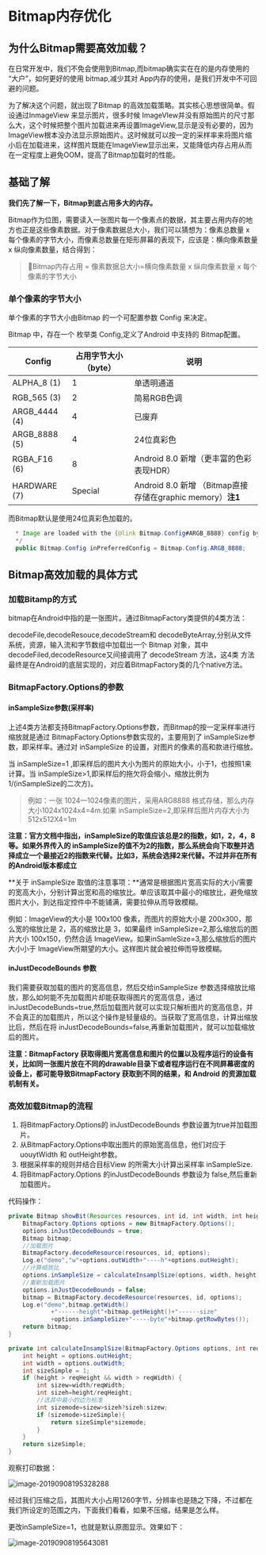 # Bitmap内存优化

## 为什么Bitmap需要高效加载？

在日常开发中，我们不免会使用到Bitmap,而bitmap确实实在在的是内存使用的 “大户”，如何更好的使用 bitmap,减少其对 App内存的使用，是我们开发中不可回避的问题。

为了解决这个问题，就出现了Bitmap 的高效加载策略。其实核心思想很简单。假设通过InmageView 来显示图片，很多时候 ImageVIew并没有原始图片的尺寸那么大，这个时候把整个图片加载进来再设置ImageView,显示是没有必要的，因为ImageView根本没办法显示原始图片。这时候就可以按一定的采样率来将图片缩小后在加载进来，这样图片既能在ImageView显示出来，又能降低内存占用从而在一定程度上避免OOM，提高了Bitmap加载时的性能。

## 基础了解

**我们先了解一下，Bitmap到底占用多大的内存。**

Bitmap作为位图，需要读入一张图片每一个像素点的数据，其主要占用内存的地方也正是这些像素数据。对于像素数据总大小，我们可以猜想为：像素总数量 x 每个像素的字节大小，而像素总数量在矩形屏幕的表现下，应该是：横向像素数量 x 纵向像素数量，结合得到：

> Bitmap内存占用 = 像素数据总大小=横向像素数量 x 纵向像素数量 x 每个像素的字节大小

### 单个像素的字节大小

单个像素的字节大小由Bitmap 的一个可配置参数 Config 来决定。

Bitmap 中，存在一个 枚举类 Config,定义了Android 中支持的 Bitmap配置。

| Config        | 占用字节大小（byte） | 说明                                                       |
| ------------- | -------------------- | ---------------------------------------------------------- |
| ALPHA_8 (1)   | 1                    | 单透明通道                                                 |
| RGB_565 (3)   | 2                    | 简易RGB色调                                                |
| ARGB_4444 (4) | 4                    | 已废弃                                                     |
| ARGB_8888 (5) | 4                    | 24位真彩色                                                 |
| RGBA_F16 (6)  | 8                    | Android 8.0 新增（更丰富的色彩表现HDR）                    |
| HARDWARE (7)  | Special              | Android 8.0 新增 （Bitmap直接存储在graphic memory）**注1** |

而Bitmap默认是使用24位真彩色加载的。

```java
  * Image are loaded with the {@link Bitmap.Config#ARGB_8888} config by default.
  */
  public Bitmap.Config inPreferredConfig = Bitmap.Config.ARGB_8888;
```



## Bitmap高效加载的具体方式

### 加载Bitamp的方式

bitmap在Android中指的是一张图片。通过BitmapFactory类提供的4类方法：

decodeFile,decodeResouce,decodeStream和 decodeByteArray,分别从文件系统，资源，输入流和字节数组中加载出一个 Bitmap 对象，其中decodeFiled,decodeResource又间接调用了 decodeStream 方法，这4类 方法最终是在Android的底层实现的，对应着BitmapFactory类的几个native方法。

### BitmapFactory.Options的参数

#### inSampleSize参数(采样率)

上述4类方法都支持BitmapFactory.Options参数，而Bitmap的按一定采样率进行缩放就是通过 BitmapFactory.Options参数实现的，主要用到了 inSampleSize参数，即采样率。通过对 inSampleSize 的设置，对图片的像素的高和款进行缩放。

当 inSampleSize=1 ,即采样后的图片大小为图片的原始大小，小于1，也按照1来计算。当 inSampleSize>1,即采样后的拖欠将会缩小，缩放比例为1/(inSampleSize的二次方)。

> 例如：一张 1024—1024像素的图片，采用ARG8888 格式存储，那么内存大小1024x1024x4=4m.如果 inSampleSize=2,即采样后图片内存大小为 512x512X4=1m

**注意：官方文档中指出，inSampleSize的取值应该总是2的指数，如1，2，4，8等。如果外界传入的 inSampleSize的值不为2的指数，那么系统会向下取整并选择成立一个最接近2的指数来代替。比如3，系统会选择2来代替。不过并非在所有的Android版本都成立**

**关于 inSampleSize 取值的注意事项：**通常是根据图片宽高实际的大小/需要的宽高大小，分别计算出宽和高的缩放比。单应该取其中最小的缩放比，避免缩放图片大小，到达指定控件中不能铺满，需要拉伸从而导致模糊。

例如：ImageView的大小是 100x100 像素，而图片的原始大小是 200x300，那么宽的缩放比是 2，高的缩放比是 3，如果最终 inSampleSize=2,那么缩放后的图片大小 100x150，仍然合适 ImageView。如果inSamleSize=3,那么缩放后的图片大小小于 ImageView所期望的大小。这样图片就会被拉伸而导致模糊。



#### inJustDecodeBounds 参数

我们需要获取加载的图片的宽高信息，然后交给inSampleSize 参数选择缩放比缩放，那么如何能不先加载图片却能获取得图片的宽高信息，通过 inJustDecodeBunds=true,然后加载图片就可以实现只解析图片的宽高信息，并不会真正的加载图片，所以这个操作是轻量级的。当获取了宽高信息，计算出缩放比后，然后在将 inJustDecodeBounds=false,再重新加载图片，就可以加载缩放后的图片。

**注意：BitmapFactory 获取得图片宽高信息和图片的位置以及程序运行的设备有关，比如同一张图片放在不同的drawable目录下或者程序运行在不同屏幕密度的设备上，都可能导致BitmapFactory 获取到不同的结果，和 Android 的资源加载机制有关。**



### 高效加载Bitmap的流程

1. 将BitmapFactory.Options的 inJustDecodeBounds 参数设置为true并加载图片。
2. 从BitmapFactory.Options中取出图片的原始宽高信息，他们对应于uouytWidth 和 outHeight参数。
3. 根据采样率的规则并结合目标View 的所需大小计算出采样率 inSampleSize.
4. 将BitmapFactory.Options 的inJustDecodeBounds 参数设为 false,然后重新加载图片。

代码操作：

```java
private Bitmap showBit(Resources resources, int id, int width, int height) {
    BitmapFactory.Options options = new BitmapFactory.Options();
    options.inJustDecodeBounds = true;
    Bitmap bitmap;
    //加载图片
    BitmapFactory.decodeResource(resources, id, options);
    Log.e("demo","w"+options.outWidth+"----h"+options.outHeight);
    //计算缩放比
    options.inSampleSize = calculateInsamplSize(options, width, height);
    //重新加载图片
    options.inJustDecodeBounds = false;
    bitmap = BitmapFactory.decodeResource(resources, id, options);
    Log.e("demo",bitmap.getWidth()
            +"------height"+bitmap.getHeight()+"------size"
            +options.inSampleSize+"-----byte"+bitmap.getRowBytes());
    return bitmap;
}

private int calculateInsamplSize(BitmapFactory.Options options, int reqWidth, int reqHeight) {
    int height = options.outHeight;
    int width = options.outWidth;
    int sizeSimple = 1;
    if (height > reqHeight && width > reqWidth) {
        int sizew=width/reqWidth;
        int sizeh=height/reqHeight;
        //选其中最小的边为标准
        int sizemode=sizew>sizeh?sizeh:sizew;
        if (sizemode>sizeSimple){
            return sizeSimple*sizemode;
        }
    }
    return sizeSimple;
}
```

观察打印数据：

![image-20190908195328288](https://tva1.sinaimg.cn/large/006y8mN6ly1g6sct1untzj31p805cta5.jpg)

经过我们压缩之后，其图片大小占用1260字节，分辨率也是随之下降，不过都在我们所设定的范围之内，下面我们看看，如果不压缩，结果是怎么样。

更改inSampleSize=1，也就是默认原图显示。效果如下：

![image-20190908195643081](https://tva1.sinaimg.cn/large/006y8mN6ly1g6sd0ap7xrj31kg05ojt1.jpg)